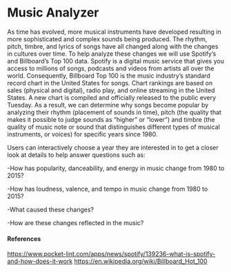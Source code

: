 # Music Analyzer
As time has evolved, more musical instruments have developed resulting in more sophisticated and complex sounds being produced. The rhythm, pitch, timbre, and lyrics of songs have all changed along with the changes in cultures over time. To help analyze these changes we will use Spotify’s and Billboard’s Top 100 data. Spotify is a digital music service that gives you access to millions of songs, podcasts and videos from artists all over the world. Consequently, Billboard Top 100 is the music industry’s standard record chart in the United States for songs. Chart rankings are based on sales (physical and digital), radio play, and online streaming in the United States. A new chart is compiled and officially released to the public every Tuesday. As a result, we can determine why songs become popular by analyzing their rhythm (placement of sounds in time), pitch (the quality that makes it possible to judge sounds as “higher” or “lower”) and timbre (the quality of music note or sound that distinguishes different types of musical instruments, or voices) for specific years since 1980.

Users can interactively choose a year they are interested in to get a closer look at details to help answer questions such as:

-How has popularity, danceability, and energy in music change from 1980 to 2015?

-How has loudness, valence, and tempo in music change from 1980 to 2015?

-What caused these changes?

-How are these changes reflected in the music?

#### References

https://www.pocket-lint.com/apps/news/spotify/139236-what-is-spotify-and-how-does-it-work
https://en.wikipedia.org/wiki/Billboard_Hot_100
